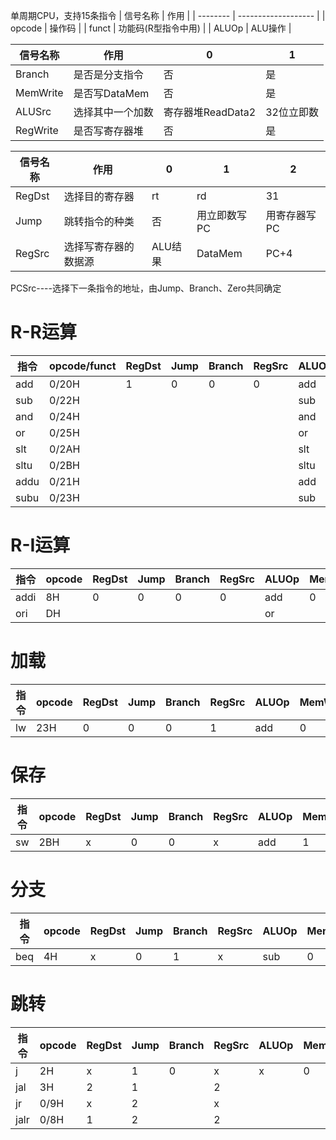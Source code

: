 单周期CPU，支持15条指令
| 信号名称 | 作用                |
| -------- | ------------------- |
| opcode   | 操作码              |
| funct    | 功能码(R型指令中用) |
| ALUOp    | ALU操作             |

| 信号名称 | 作用             | 0                 | 1          |
| -------- | ---------------- | ----------------- | ---------- |
| Branch   | 是否是分支指令   | 否                | 是         |
| MemWrite | 是否写DataMem    | 否                | 是         |
| ALUSrc   | 选择其中一个加数 | 寄存器堆ReadData2 | 32位立即数 |
| RegWrite | 是否写寄存器堆   | 否                | 是         |

| 信号名称 | 作用                 | 0       | 1            | 2            |
| -------- | -------------------- | ------- | ------------ | ------------ |
| RegDst   | 选择目的寄存器       | rt      | rd           | 31           |
| Jump     | 跳转指令的种类       | 否      | 用立即数写PC | 用寄存器写PC |
| RegSrc   | 选择写寄存器的数据源 | ALU结果 | DataMem      | PC+4         |


PCSrc----选择下一条指令的地址，由Jump、Branch、Zero共同确定

# R-R运算
| 指令 | opcode/funct | RegDst | Jump | Branch | RegSrc | ALUOp | MemWrite | ALUSrc | RegWrite |
| ---- | ------------ | ------ | ---- | ------ | ------ | ----- | -------- | ------ | -------- |
| add  | 0/20H        | 1      | 0    | 0      | 0      | add   | 0        | 0      | 1        |
| sub  | 0/22H        |        |      |        |        | sub   |          |        |          |
| and  | 0/24H        |        |      |        |        | and   |          |        |          |
| or   | 0/25H        |        |      |        |        | or    |          |        |          |
| slt  | 0/2AH        |        |      |        |        | slt   |          |        |          |
| sltu | 0/2BH        |        |      |        |        | sltu  |          |        |          |
| addu | 0/21H        |        |      |        |        | add   |          |        |          |
| subu | 0/23H        |        |      |        |        | sub   |          |        |          |

# R-I运算
| 指令 | opcode | RegDst | Jump | Branch | RegSrc | ALUOp | MemWrite | ALUSrc | RegWrite |
| ---- | ------ | ------ | ---- | ------ | ------ | ----- | -------- | ------ | -------- |
| addi | 8H     | 0      | 0    | 0      | 0      | add   | 0        | 1      | 1        |
| ori  | DH     |        |      |        |        | or    |          |        |          |

# 加载
| 指令 | opcode | RegDst | Jump | Branch | RegSrc | ALUOp | MemWrite | ALUSrc | RegWrite |
| ---- | ------ | ------ | ---- | ------ | ------ | ----- | -------- | ------ | -------- |
| lw   | 23H    | 0      | 0    | 0      | 1      | add   | 0        | 1      | 1        |

# 保存
| 指令 | opcode | RegDst | Jump | Branch | RegSrc | ALUOp | MemWrite | ALUSrc | RegWrite |
| ---- | ------ | ------ | ---- | ------ | ------ | ----- | -------- | ------ | -------- |
| sw   | 2BH    | x      | 0    | 0      | x      | add   | 1        | 1      | 0        |

# 分支
| 指令 | opcode | RegDst | Jump | Branch | RegSrc | ALUOp | MemWrite | ALUSrc | RegWrite |
| ---- | ------ | ------ | ---- | ------ | ------ | ----- | -------- | ------ | -------- |
| beq  | 4H     | x      | 0    | 1      | x      | sub   | 0        | 0      | 0        |

# 跳转
| 指令 | opcode | RegDst | Jump | Branch | RegSrc | ALUOp | MemWrite | ALUSrc | RegWrite |
| ---- | ------ | ------ | ---- | ------ | ------ | ----- | -------- | ------ | -------- |
| j    | 2H     | x      | 1    | 0      | x      | x     | 0        | x      | 0        |
| jal  | 3H     | 2      | 1    |        | 2      |       |          |        | 1        |
| jr   | 0/9H   | x      | 2   |        | x      |       |          |        | 0        |
| jalr | 0/8H   | 1      | 2   |        | 2      |       |          |        | 1        |